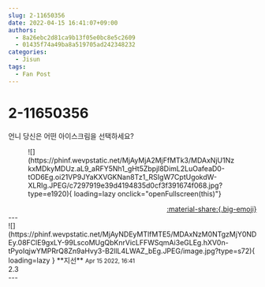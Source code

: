 ```yaml
---
slug: 2-11650356
date: 2022-04-15 16:41:07+09:00
authors:
  - 8a26ebc2d81ca9b13f05e0bc8e5c2609
  - 01435f74a49ba8a519705ad242348232
categories:
  - Jisun
tags:
  - Fan Post
---
```


# 2-11650356

<div class="post-container" markdown="1">
<div class="content-container md-sidebar__scrollwrap" markdown="1">

언니 당신은 어떤 아이스크림을 선택하세요?
<figure markdown="1">
![](https://phinf.wevpstatic.net/MjAyMjA2MjFfMTk3/MDAxNjU1NzkxMDkyMDUz.aL9_aRFY5Nh1_gHt5Zbpjl8DimL2LuOafeaD0-tOD6Eg.oi21VP9JYaKXVGKNan8Tz1_RSIgW7CptUgokdW-XLRIg.JPEG/c7297919e39d4194835d0cf3f391674f068.jpg?type=e1920){ loading=lazy onclick="openFullscreen(this)"}
</figure>


</div>
</div>

<div style="text-align: right;" markdown="1">
<a href="https://weverse.io/fromis9/fanpost/2-11650356" style="text-align: right;">:material-share:{.big-emoji}</a>
</div>
---

<div class="comments-container md-sidebar__scrollwrap" markdown="1">
<div class="comment" markdown="1">
<div class='id-container' markdown="1">
![](https://phinf.wevpstatic.net/MjAyNDEyMTlfMTE5/MDAxNzM0NTgzMjY0NDEy.08FClE9gxLY-99LscoMUgQbKnrVicLFFWSqmAi3eGLEg.hXV0n-tPyoIqjwYMPRrQ8Zn9aHvy3-B2llL4LWAZ_bEg.JPEG/image.jpg?type=s72){ loading=lazy }
**<span class="artist">지선</span>** <small>Apr 15 2022, 16:41</small><br>
</div>
<div class='comment-body' markdown="1">
2.3
</div>
</div>
</div>
---
